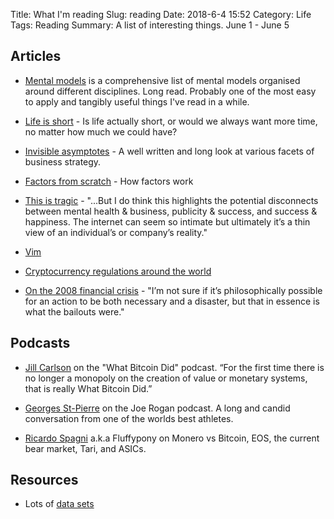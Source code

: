 Title: What I'm reading
Slug: reading
Date: 2018-6-4 15:52
Category: Life
Tags: Reading
Summary: A list of interesting things. June 1 - June 5

## Articles
- [Mental models](https://fs.blog/mental-models/) is a comprehensive list of mental models organised around different disciplines. Long read. Probably one of the most easy to apply and tangibly useful things I've read in a while.

- [Life is short](http://www.paulgraham.com/vb.html) - Is life actually short, or would we always want more time, no matter how much we could have?

- [Invisible asymptotes](http://www.eugenewei.com/blog/2018/5/21/invisible-asymptotes) - A well written and long look at various facets of business strategy.

- [Factors from scratch](http://osam.com/Commentary/factors-from-scratch) - How factors work

- [This is tragic](https://kottke.org/18/06/a-sad-update-about-a-scissors-maker-that-went-viral) - "...But I do think this highlights the potential disconnects between mental health & business, publicity & success, and success & happiness. The internet can seem so intimate but ultimately it’s a thin view of an individual’s or company’s reality."

- [Vim](https://statico.github.io/vim3.html)

- [Cryptocurrency regulations around the world](https://www.cnbc.com/2018/03/27/a-complete-guide-to-cyprocurrency-regulations-around-the-world.html?__source=sharebar%7Clinkedin&par=sharebar)

- [On the 2008 financial crisis](https://www.lrb.co.uk/v40/n13/john-lanchester/after-the-fall) - "I’m not sure if it’s philosophically possible for an action to be both necessary and a disaster, but that in essence is what the bailouts were."

## Podcasts
- [Jill Carlson](https://www.youtube.com/whatbitcoindid) on the "What Bitcoin Did" podcast. “For the first time there is no longer a monopoly on the creation of value or monetary systems, that is really What Bitcoin Did.”

- [Georges St-Pierre](https://youtu.be/deVoaRTfVqs) on the Joe Rogan podcast. A long and candid conversation from one of the worlds best athletes.

- [Ricardo Spagni](https://youtu.be/KqhRZfKRriU) a.k.a Fluffypony on Monero vs Bitcoin, EOS, the current bear market, Tari, and ASICs.

## Resources
- Lots of [data
sets](https://vincentarelbundock.github.io/Rdatasets/datasets.html)
